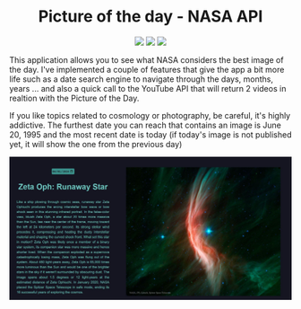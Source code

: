 <div align='center'>

# Picture of the day - NASA API


![](https://img.shields.io/badge/NASA%20API-2.0-blue)  ![](https://img.shields.io/badge/React-18.2.0-brightgreen)  ![](https://img.shields.io/badge/TypeScript-4.5-blue)


</div>

This application allows you to see what NASA considers the best image of the day. I've implemented a couple of features that give the app a bit more life such as a date search engine to navigate through the days, months, years ... and also a quick call to the YouTube API that will return 2 videos in realtion with the Picture of the Day.

If you like topics related to cosmology or photography, be careful, it's highly addictive. The furthest date you can reach that contains an image is June 20, 1995 and the most recent date is today (if today's image is not published yet, it will show the one from the previous day)

![Thumbnail](https://github.com/diegolajus/Image-of-the-day-NASA-API-v2/blob/main/src/assets/thumbnail.JPG)

<!-- 
[NASA API](#nasa-api)

[YOUTUBE API](#youtube-api)

[COMPONENTS](#components)

## NASA API
## YOUTUBE API
## COMPONENTS -->

<!-- [NASA API](#nasa-api)

[Youtube API](#nasa-api)

### NASA API

### YOUTUBE API
 -->
